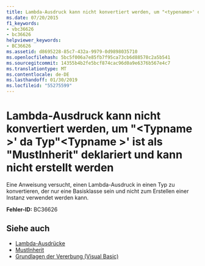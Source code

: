 ```yaml
---
title: Lambda-Ausdruck kann nicht konvertiert werden, um "<typename>' da Typ"<typename>"wird als"MustInherit"deklariert und kann nicht erstellt werden
ms.date: 07/20/2015
f1_keywords:
- vbc36626
- bc36626
helpviewer_keywords:
- BC36626
ms.assetid: d8695228-85c7-432a-9979-0d9898035710
ms.openlocfilehash: 5bc5f006a7e85fb7f95ca73cb6d88578c2a5b541
ms.sourcegitcommit: 14355b4b2fe5bcf874cac96d0a9e6376b567e4c7
ms.translationtype: MT
ms.contentlocale: de-DE
ms.lasthandoff: 01/30/2019
ms.locfileid: "55275599"
---
```

# <a name="lambda-expression-cannot-be-converted-to-typename-because-type-typename-is-declared-mustinherit-and-cannot-be-created"></a>Lambda-Ausdruck kann nicht konvertiert werden, um "\<Typname >' da Typ"\<Typname >' ist als "MustInherit" deklariert und kann nicht erstellt werden
Eine Anweisung versucht, einen Lambda-Ausdruck in einen Typ zu konvertieren, der nur eine Basisklasse sein und nicht zum Erstellen einer Instanz verwendet werden kann.  
  
 **Fehler-ID:** BC36626  
  
## <a name="see-also"></a>Siehe auch
- [Lambda-Ausdrücke](../../visual-basic/programming-guide/language-features/procedures/lambda-expressions.md)
- [MustInherit](../../visual-basic/language-reference/modifiers/mustinherit.md)
- [Grundlagen der Vererbung (Visual Basic)](~/docs/visual-basic/programming-guide/language-features/objects-and-classes/inheritance-basics.md)
